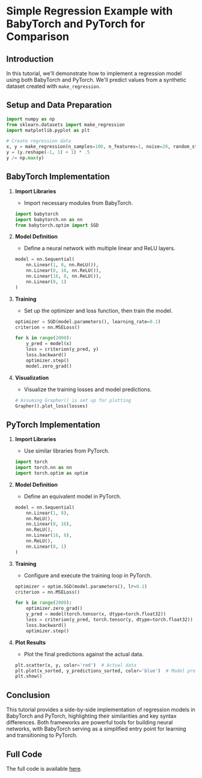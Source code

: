 # Simple Regression Example with BabyTorch and PyTorch for Comparison

## Introduction
In this tutorial, we'll demonstrate how to implement a regression model using both BabyTorch and PyTorch. We'll predict values from a synthetic dataset created with `make_regression`.

## Setup and Data Preparation
```python
import numpy as np
from sklearn.datasets import make_regression
import matplotlib.pyplot as plt

# Create regression data
x, y = make_regression(n_samples=100, n_features=1, noise=20, random_state=0)
y = (y.reshape(-1, 1) + 1) * .5
y /= np.max(y)
```

## BabyTorch Implementation

1. **Import Libraries**
   - Import necessary modules from BabyTorch.
   ```python
   import babytorch
   import babytorch.nn as nn
   from babytorch.optim import SGD
   ```

2. **Model Definition**
   - Define a neural network with multiple linear and ReLU layers.
   ```python
   model = nn.Sequential(
       nn.Linear(1, 8, nn.ReLU()),
       nn.Linear(8, 16, nn.ReLU()),
       nn.Linear(16, 8, nn.ReLU()),
       nn.Linear(8, 1)
   )
   ```

3. **Training**
   - Set up the optimizer and loss function, then train the model.
   ```python
   optimizer = SGD(model.parameters(), learning_rate=0.1)
   criterion = nn.MSELoss()

   for k in range(2000):
       y_pred = model(x)
       loss = criterion(y_pred, y)
       loss.backward()
       optimizer.step()
       model.zero_grad()
   ```

4. **Visualization**
   - Visualize the training losses and model predictions.
   ```python
   # Assuming Grapher() is set up for plotting
   Grapher().plot_loss(losses)
   ```

## PyTorch Implementation

1. **Import Libraries**
   - Use similar libraries from PyTorch.
   ```python
   import torch
   import torch.nn as nn
   import torch.optim as optim
   ```

2. **Model Definition**
   - Define an equivalent model in PyTorch.
   ```python
   model = nn.Sequential(
       nn.Linear(1, 8),
       nn.ReLU(),
       nn.Linear(8, 16),
       nn.ReLU(),
       nn.Linear(16, 8),
       nn.ReLU(),
       nn.Linear(8, 1)
   )
   ```

3. **Training**
   - Configure and execute the training loop in PyTorch.
   ```python
   optimizer = optim.SGD(model.parameters(), lr=0.1)
   criterion = nn.MSELoss()

   for k in range(2000):
       optimizer.zero_grad()
       y_pred = model(torch.tensor(x, dtype=torch.float32))
       loss = criterion(y_pred, torch.tensor(y, dtype=torch.float32))
       loss.backward()
       optimizer.step()
   ```

4. **Plot Results**
   - Plot the final predictions against the actual data.
   ```python
   plt.scatter(x, y, color='red')  # Actual data
   plt.plot(x_sorted, y_predictions_sorted, color='blue')  # Model predictions
   plt.show()
   ```

## Conclusion
This tutorial provides a side-by-side implementation of regression models in BabyTorch and PyTorch, highlighting their similarities and key syntax differences. Both frameworks are powerful tools for building neural networks, with BabyTorch serving as a simplified entry point for learning and transitioning to PyTorch.

## Full Code 
The full code is available [here](regression.py).
